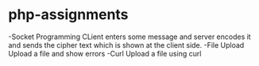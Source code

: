 # php-assignments

-Socket Programming
	CLient enters some message and server encodes it and sends the cipher text which is shown at the client side.
-File Upload
	Upload a file and show errors
-Curl
	Upload a file using curl
